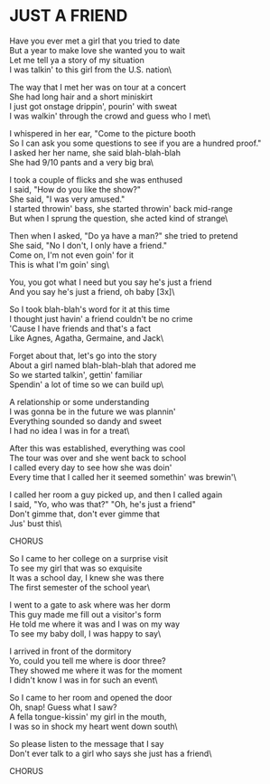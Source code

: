 # JUST A FRIEND

Have you ever met a girl that you tried to date\
But a year to make love she wanted you to wait\
Let me tell ya a story of my situation\
I was talkin' to this girl from the U.S. nation\

The way that I met her was on tour at a concert\
She had long hair and a short miniskirt\
I just got onstage drippin', pourin' with sweat\
I was walkin' through the crowd and guess who I met\

I whispered in her ear, "Come to the picture booth\
So I can ask you some questions to see if you are a hundred proof."\
I asked her her name, she said blah-blah-blah\
She had 9/10 pants and a very big bra\

I took a couple of flicks and she was enthused\
I said, "How do you like the show?"\
She said, "I was very amused."\
I started throwin' bass, she started throwin' back mid-range\
But when I sprung the question, she acted kind of strange\

Then when I asked, "Do ya have a man?" she tried to pretend\
She said, "No I don't, I only have a friend."\
Come on, I'm not even goin' for it\
This is what I'm goin' sing\

You, you got what I need but you say he's just a friend\
And you say he's just a friend, oh baby [3x]\

So I took blah-blah's word for it at this time\
I thought just havin' a friend couldn't be no crime\
'Cause I have friends and that's a fact\
Like Agnes, Agatha, Germaine, and Jack\

Forget about that, let's go into the story\
About a girl named blah-blah-blah that adored me\
So we started talkin', gettin' familiar\
Spendin' a lot of time so we can build up\

A relationship or some understanding\
I was gonna be in the future we was plannin'\
Everything sounded so dandy and sweet\
I had no idea I was in for a treat\

After this was established, everything was cool\
The tour was over and she went back to school\
I called every day to see how she was doin'\
Every time that I called her it seemed somethin' was brewin'\

I called her room a guy picked up, and then I called again\
I said, "Yo, who was that?" "Oh, he's just a friend"\
Don't gimme that, don't ever gimme that\
Jus' bust this\

CHORUS

So I came to her college on a surprise visit\
To see my girl that was so exquisite\
It was a school day, I knew she was there\
The first semester of the school year\

I went to a gate to ask where was her dorm\
This guy made me fill out a visitor's form\
He told me where it was and I was on my way\
To see my baby doll, I was happy to say\

I arrived in front of the dormitory\
Yo, could you tell me where is door three?\
They showed me where it was for the moment\
I didn't know I was in for such an event\

So I came to her room and opened the door\
Oh, snap! Guess what I saw?\
A fella tongue-kissin' my girl in the mouth,\
I was so in shock my heart went down south\

So please listen to the message that I say\
Don't ever talk to a girl who says she just has a friend\

CHORUS